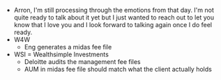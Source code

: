 - Arron, I'm still processing through the emotions from that day. I'm not quite ready to talk about it yet but I just wanted to reach out to let you know that I love you and I look forward to talking again once I do feel ready.
- W4W
	- Eng generates a midas fee file
- WSI = Wealthsimple Investments
	- Deloitte audits the management fee files
	- AUM in midas fee file should match what the client actually holds